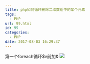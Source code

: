 ```yaml
---
title: php如何循环删除二维数组中的某个元素
tags:
  - PHP
url: 99.html
id: 99
categories:
  - PHP
date: 2017-08-03 16:29:37
---
```


第一个foreach循环$v前加& ![](http://gdmizi.com/wp-content/uploads/2017/08/QQ截图20170803162604.png)